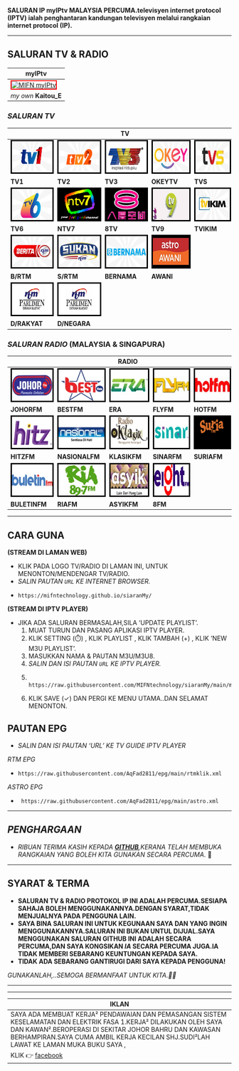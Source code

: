   <body>
    <div class="container-lg px-3 my-5 markdown-body">
      
<p><strong>SALURAN IP myIPtv MALAYSIA PERCUMA.televisyen internet protocol (IPTV) ialah penghantaran kandungan televisyen melalui rangkaian internet protocol (IP).</strong></p>

<hr />

<h2 id="saluran-tv--radio"><strong>SALURAN TV &amp; RADIO</strong></h2>

<table>
  <thead>
    <tr>
      <th><strong>myIPtv</strong></th>
    </tr>
  </thead>
  <tbody>
    <tr>
      <td><a  type="image/png" href="/siaranMy/favicon.png"><img align="centre" witdh="15" height="500" src="https://mifntechnology.github.io/siaranMy/logo_mifn.png" alt="MIFN myIPtv" style="border:2px solid red" /></a></td>
    </tr>
    <tr>
      <td><em>my own</em> <strong>Kaitou_E</strong></td>
    </tr>
  </tbody>
</table>

<h3 id="saluran-tv"><em>SALURAN TV</em></h3>

<table>
  <thead>
    <tr>
      <th> </th>
      <th> </th>
      <th><strong>TV</strong></th>
      <th> </th>
      <th> </th>
    </tr>
  </thead>
  <tbody>
    <tr>
      <td><a href="https://mifntechnology.github.io/siaranMy/channels/Tv1/Tv1_index.html"><img src="https://github.com/MIFNtechnology/siaranMy/raw/main/logo/Tv1.png" alt="Tv1" align="centre" style="border:3px solid black" width="125" height="70" /></a></td>
      <td><a href="https://mifntechnology.github.io/siaranMy/channels/Tv2/Tv2_index.html"><img src="https://github.com/MIFNtechnology/siaranMy/raw/main/logo/Tv2.png" alt="Tv2" align="centre" style="border:3px solid black" width="125" height="70" /></a></td>
      <td><a href="https://mifntechnology.github.io/siaranMy/channels/Tv3/Tv3_index.html"><img src="https://github.com/MIFNtechnology/siaranMy/raw/main/logo/Tv3.png" alt="Tv3" align="centre" style="border:3px solid black" width="125" height="70" /></a></td>
      <td><a href="https://mifntechnology.github.io/siaranMy/channels/TvOkey/TvOkey_index.html"><img src="https://github.com/MIFNtechnology/siaranMy/raw/main/logo/OkeyTv.png " alt="OkeyTv" align="centre" style="border:3px solid black" width="125" height="70" /></a></td>
      <td><a href="https://mifntechnology.github.io/siaranMy/channels/Tvs/Tvs_index.html"><img src="https://github.com/MIFNtechnology/siaranMy/raw/main/logo/Tvs.png" alt="Tvs" align="centre" style="border:3px solid black" width="125" height="70" /></a></td>
    </tr>
    <tr>
      <td><strong>TV1</strong></td>
      <td><strong>TV2</strong></td>
      <td><strong>TV3</strong></td>
      <td><strong>OKEYTV</strong></td>
      <td><strong>TVS</strong></td>
    </tr>
    <tr>
      <td><a href="https://mifntechnology.github.io/siaranMy/channels/Tv6/Tv6_index.html"><img src="https://github.com/MIFNtechnology/siaranMy/raw/main/logo/Tv6.png" alt="Tv6" align="centre" style="border:3px solid black" width="125" height="70" /></a></td>
      <td><a href="https://mifntechnology.github.io/siaranMy/channels/DidikTvKPM/Ntv7_index.html"><img src="https://github.com/MIFNtechnology/siaranMy/raw/main/logo/DidikTv.png" alt="DidikTv" align="centre" style="border:3px solid black" width="125" height="70" /></a></td>
      <td><a href="https://mifntechnology.github.io/siaranMy/channels/8tv/8tv_index.html"><img src="https://github.com/MIFNtechnology/siaranMy/raw/main/logo/8tv.png" alt="8tv" align="centre" style="border:3px solid black" width="125" height="70" /></a></td>
      <td><a href="https://mifntechnology.github.io/siaranMy/channels/Tv9/Tv9_index.html"><img src="https://github.com/MIFNtechnology/siaranMy/raw/main/logo/Tv9.png" alt="Tv9" align="centre" style="border:3px solid black" width="125" height="70" /></a></td>
      <td><a href="https://mifntechnology.github.io/siaranMy/channels/TvIkim/TvIkim_index.html"><img src="https://github.com/MIFNtechnology/siaranMy/raw/main/logo/TvIkim.png" alt="TvIkim" align="centre" style="border:3px solid black" width="125" height="70" /></a></td>
    </tr>
    <tr>
      <td><strong>TV6</strong></td>
      <td><strong>NTV7</strong></td>
      <td><strong>8TV</strong></td>
      <td><strong>TV9</strong></td>
      <td><strong>TVIKIM</strong></td>
    </tr>
    <tr>
      <td><a href="https://mifntechnology.github.io/siaranMy/channels/BeritaRTM/BeritaRTM_index.html"><img src="https://github.com/MIFNtechnology/siaranMy/raw/main/logo/BeritaRtm.png " alt="BeritaRtm" align="centre" style="border:3px solid black" width="125" height="70" /></a></td>
      <td><a href="https://mifntechnology.github.io/siaranMy/channels/SukanRTM/SukanRTM_index.html"><img src="https://github.com/MIFNtechnology/siaranMy/raw/main/logo/SukanRtm.png" alt="SukanRtm" align="centre" style="border:3px solid black" width="125" height="70" /></a></td>
      <td><a href="https://mifntechnology.github.io/siaranMy/channels/Bernama/Bernama_index.html"><img src="https://github.com/MIFNtechnology/siaranMy/raw/main/logo/Bernama.png" alt="Bernama" align="centre" style="border:3px solid black" width="125" height="70" /></a></td>
      <td><a href="https://mifntechnology.github.io/siaranMy/channels/AstroAwani/AstroAwani_index.html"><img src="https://github.com/MIFNtechnology/siaranMy/raw/main/logo/AstroAwani.png" alt="AstroAwani" align="centre" style="border:3px solid black" width="125" height="70" /></a></td>
      <td> </td>
    </tr>
    <tr>
      <td><strong>B/RTM</strong></td>
      <td><strong>S/RTM</strong></td>
      <td><strong>BERNAMA</strong></td>
      <td><strong>AWANI</strong></td>
      <td> </td>
    </tr>
    <tr>
      <td><a href="https://mifntechnology.github.io/siaranMy/channels/DewanRakyat/DewanRakyat_index.html"><img src="https://github.com/MIFNtechnology/siaranMy/raw/main/logo/DewanRakyat.png" alt="DewanRakyat" align="centre" style="border:3px solid black" width="125" height="70" /></a></td>
      <td><a href="https://mifntechnology.github.io/siaranMy/channels/DewanNegara/DewanNegara_index.html"><img src="https://github.com/MIFNtechnology/siaranMy/raw/main/logo/DewanRakyat.png" alt="DewanNegara" align="centre" style="border:3px solid black" width="125" height="70" /></a></td>
      <td> </td>
      <td> </td>
      <td> </td>
    </tr>
    <tr>
      <td><strong>D/RAKYAT</strong></td>
      <td><strong>D/NEGARA</strong></td>
      <td> </td>
      <td> </td>
      <td> </td>
    </tr>
  </tbody>
</table>

<h3 id="saluran-radio-malaysia--singapura"><em>SALURAN RADIO</em> (MALAYSIA &amp; SINGAPURA)</h3>

<table>
  <thead>
    <tr>
      <th> </th>
      <th> </th>
      <th><strong>RADIO</strong></th>
      <th> </th>
      <th> </th>
    </tr>
  </thead>
  <tbody>
    <tr>
      <td><a href="https://mifntechnology.github.io/siaranMy/radio/JohorFm/johor_index.html"><img src="https://github.com/MIFNtechnology/siaranMy/raw/main/logo/JohorFm.png" alt="JohorFm" align="centre" style="border:3px solid black" width="125" height="70" /></a></td>
      <td><a href="https://mifntechnology.github.io/siaranMy/radio/BestFm/best_index.html"><img src="https://github.com/MIFNtechnology/siaranMy/raw/main/logo/bestfm.png" alt="bestfm" align="centre" style="border:3px solid black" width="125" height="70" /></a></td>
      <td><a href="https://mifntechnology.github.io/siaranMy/radio/Era/era_index.html"><img src="https://github.com/MIFNtechnology/siaranMy/raw/main/logo/Era.png" alt="Era" align="centre" style="border:3px solid black" width="125" height="70" /></a></td>
      <td><a href="https://mifntechnology.github.io/siaranMy/radio/FlyFm/fly_index.html"><img src="https://github.com/MIFNtechnology/siaranMy/raw/main/logo/FlyFm.png" alt="FlyFm" align="centre" style="border:3px solid black" width="125" height="70" /></a></td>
      <td><a href="https://mifntechnology.github.io/siaranMy/radio/HotFm/hot_index.html"><img src="https://github.com/MIFNtechnology/siaranMy/raw/main/logo/HotFm.png" alt="HotFm" align="centre" style="border:3px solid black" width="125" height="70" /></a></td>
    </tr>
    <tr>
      <td><strong>JOHORFM</strong></td>
      <td><strong>BESTFM</strong></td>
      <td><strong>ERA</strong></td>
      <td><strong>FLYFM</strong></td>
      <td><strong>HOTFM</strong></td>
    </tr>
    <tr>
      <td><a href="https://mifntechnology.github.io/siaranMy/radio/HitzFm/hitz_index.html"><img src="https://github.com/MIFNtechnology/siaranMy/raw/main/logo/HitzFm.png" alt="HitzFm" align="centre" style="border:3px solid black" width="125" height="70" /></a></td>
      <td><a href="https://mifntechnology.github.io/siaranMy/radio/NasionalFm/nasional_index.html"><img src="https://github.com/MIFNtechnology/siaranMy/raw/main/logo/NasionalFm.png" alt="NasionalFm" align="centre" style="border:3px solid black" width="125" height="70" /></a></td>
      <td><a href="https://mifntechnology.github.io/siaranMy/radio/RadioKlasik/klasik_index.html"><img src="https://github.com/MIFNtechnology/siaranMy/raw/main/logo/RadioKlasik.png" alt="RadioKlasik" align="centre" style="border:3px solid black" width="125" height="70" /></a></td>
      <td><a href="https://mifntechnology.github.io/siaranMy/radio/SinarFm/sinar_index.html"><img src="https://github.com/MIFNtechnology/siaranMy/raw/main/logo/SinarFm.png" alt="SinarFm" align="centre" style="border:3px solid black" width="125" height="70" /></a></td>
      <td><a href="https://mifntechnology.github.io/siaranMy/radio/SuriaFm/suria_index.html"><img src="https://github.com/MIFNtechnology/siaranMy/raw/main/logo/Suria.png" alt="Suria" align="centre" style="border:3px solid black" width="125" height="70" /></a></td>
    </tr>
    <tr>
      <td><strong>HITZFM</strong></td>
      <td><strong>NASIONALFM</strong></td>
      <td><strong>KLASIKFM</strong></td>
      <td><strong>SINARFM</strong></td>
      <td><strong>SURIAFM</strong></td>
    </tr>
    <tr>
      <td><a href="https://mifntechnology.github.io/siaranMy/radio/BuletinFm/buletin_index.html"><img src="https://github.com/MIFNtechnology/siaranMy/raw/main/logo/BuletinFm.png" alt="BuletinFm" align="centre" style="border:3px solid black" width="125" height="70" /></a></td>
      <td><a href="https://mifntechnology.github.io/siaranMy/radio/RiaFm/ria_index.html"><img src="https://github.com/MIFNtechnology/siaranMy/raw/main/logo/RiaFm.png" alt="riafm" align="centre" style="border:3px solid black" width="125" height="70" /></a></td>
      <td><a href="https://mifntechnology.github.io/siaranMy/radio/AsyikFm/asyik_index.html"><img src="https://github.com/MIFNtechnology/siaranMy/raw/main/logo/AsyikFm.png" alt="AsyikFm" align="centre" style="border:3px solid black" width="125" height="70" /></a></td>
      <td><a href="https://mifntechnology.github.io/siaranMy/radio/8Fm/8_index.html"><img src="https://github.com/MIFNtechnology/siaranMy/raw/main/logo/8Fm.png" alt="IkimFm" align="centre" style="border:3px solid black" width="125" height="70" /></a></td>
      <td> </td>
    </tr>
    <tr>
      <td><strong>BULETINFM</strong></td>
      <td><strong>RIAFM</strong></td>
      <td><strong>ASYIKFM</strong></td>
      <td><strong>8FM</strong></td>
      <td> </td>
    </tr>
  </tbody>
</table>

<hr />

<h2 id="cara-guna"><strong>CARA GUNA</strong></h2>

<p><strong>(STREAM DI LAMAN WEB)</strong></p>
<ul>
  <li>KLIK PADA LOGO TV/RADIO DI LAMAN INI, UNTUK MENONTON/MENDENGAR TV/RADIO.</li>
  <li><em>SALIN PAUTAN <code class="language-plaintext highlighter-rouge">URL</code> KE  INTERNET BROWSER.</em></li>
  <li>
    <div class="language-plaintext highlighter-rouge"><div class="highlight"><pre class="highlight"><code>https://mifntechnology.github.io/siaranMy/
</code></pre></div>    </div>
  </li>
</ul>

<p><strong>(STREAM DI IPTV PLAYER)</strong></p>
<ul>
  <li>JIKA ADA SALURAN BERMASALAH,SILA ‘UPDATE PLAYLIST’.
    <ol>
      <li>MUAT TURUN DAN PASANG APLIKASI IPTV PLAYER.</li>
      <li>KLIK SETTING (⏱️) , KLIK PLAYLIST , KLIK TAMBAH (+) , KLIK ‘NEW M3U PLAYLIST’.</li>
      <li>MASUKKAN NAMA &amp; PAUTAN M3U/M3U8.</li>
      <li><em>SALIN DAN ISI PAUTAN <code class="language-plaintext highlighter-rouge">URL</code> KE IPTV PLAYER.</em></li>
      <li>
        <div class="language-plaintext highlighter-rouge"><div class="highlight"><pre class="highlight"><code> https://raw.githubusercontent.com/MIFNtechnology/siaranMy/main/myIPtv.m3u8
</code></pre></div>        </div>
      </li>
      <li>KLIK SAVE (✓) DAN PERGI KE MENU UTAMA..DAN SELAMAT MENONTON.</li>
    </ol>
  </li>
</ul>

<h2 id="pautan-epg"><strong>PAUTAN EPG</strong></h2>
<ul>
  <li><em>SALIN DAN ISI PAUTAN ‘URL’ KE TV GUIDE IPTV PLAYER</em></li>
</ul>

<p><em>RTM EPG</em></p>
<ul>
  <li>
    <div class="language-plaintext highlighter-rouge"><div class="highlight"><pre class="highlight"><code>https://raw.githubusercontent.com/AqFad2811/epg/main/rtmklik.xml
</code></pre></div>    </div>
  </li>
</ul>

<p><em>ASTRO EPG</em></p>
<ul>
  <li>
    <div class="language-plaintext highlighter-rouge"><div class="highlight"><pre class="highlight"><code> https://raw.githubusercontent.com/AqFad2811/epg/main/astro.xml
</code></pre></div>    </div>
  </li>
</ul>

<hr />

<h2 id="penghargaan"><em>PENGHARGAAN</em></h2>

<ul>
  <li><em>RIBUAN TERIMA KASIH KEPADA <strong><a href="https://github.com">GITHUB</a></strong>,KERANA TELAH MEMBUKA RANGKAIAN YANG BOLEH KITA GUNAKAN SECARA PERCUMA.</em> 🥰</li>
</ul>

<hr />

<h2 id="syarat--terma"><strong>SYARAT &amp; TERMA</strong></h2>

<ul>
  <li><strong>SALURAN TV &amp; RADIO PROTOKOL IP INI ADALAH PERCUMA.SESIAPA SAHAJA BOLEH MENGGUNAKANNYA.DENGAN SYARAT,TIDAK MENJUALNYA PADA PENGGUNA LAIN.</strong></li>
  <li><strong>SAYA BINA SALURAN INI UNTUK KEGUNAAN SAYA DAN YANG INGIN MENGGUNAKANNYA.SALURAN INI BUKAN UNTUL DIJUAL.SAYA MENGGUNAKAN SALURAN GITHUB INI ADALAH SECARA PERCUMA,DAN SAYA KONGSIKAN <em>IA</em> SECARA PERCUMA JUGA.IA TIDAK MEMBERI SEBARANG KEUNTUNGAN KEPADA SAYA.</strong></li>
  <li><strong>TIDAK ADA SEBARANG GANTIRUGI DARI SAYA KEPADA PENGGUNA!</strong></li>
</ul>

<p><em>GUNAKANLAH,..SEMOGA BERMANFAAT UNTUK KITA.🤲😘</em></p>

<hr />
<hr />

<table>
  <thead>
    <tr>
      <th>IKLAN</th>
    </tr>
  </thead>
  <tbody>
    <tr>
      <td>SAYA ADA MEMBUAT KERJA² PENDAWAIAN DAN PEMASANGAN SISTEM KESELAMATAN DAN ELEKTRIK FASA 1.KERJA² DILAKUKAN OLEH SAYA DAN KAWAN².BEROPERASI DI SEKITAR JOHOR BAHRU DAN KAWASAN BERHAMPIRAN.SAYA CUMA AMBIL KERJA KECILAN SHJ.SUDI²LAH LAWAT KE LAMAN MUKA BUKU SAYA ,</td>
    </tr>
    <tr>
      <td>KLIK 👉 <a href="https://www.facebook.com/MIFNtechnology">facebook</a></td>
    </tr>
  </tbody>
</table>


